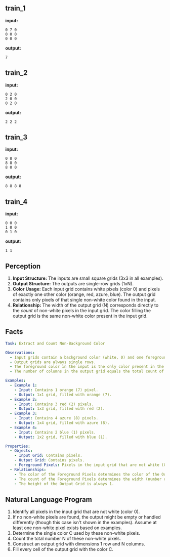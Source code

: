 
## train_1

**input:**
```
0 7 0
0 0 0
0 0 0
```


**output:**
```
7
```


## train_2

**input:**
```
0 2 0
2 0 0
0 2 0
```


**output:**
```
2 2 2
```


## train_3

**input:**
```
0 8 0
8 8 0
8 0 0
```


**output:**
```
8 8 8 8
```


## train_4

**input:**
```
0 0 0
1 0 0
0 1 0
```


**output:**
```
1 1
```

## Perception

1.  **Input Structure:** The inputs are small square grids (3x3 in all examples).
2.  **Output Structure:** The outputs are single-row grids (1xN).
3.  **Color Usage:** Each input grid contains white pixels (color 0) and pixels of exactly one other color (orange, red, azure, blue). The output grid contains only pixels of that single non-white color found in the input.
4.  **Relationship:** The width of the output grid (N) corresponds directly to the *count* of non-white pixels in the input grid. The color filling the output grid is the same non-white color present in the input grid.

## Facts


```yaml
Task: Extract and Count Non-Background Color

Observations:
  - Input grids contain a background color (white, 0) and one foreground color.
  - Output grids are always single rows.
  - The foreground color in the input is the only color present in the output.
  - The number of columns in the output grid equals the total count of foreground pixels in the input grid.

Examples:
  - Example 1:
    - Input: Contains 1 orange (7) pixel.
    - Output: 1x1 grid, filled with orange (7).
  - Example 2:
    - Input: Contains 3 red (2) pixels.
    - Output: 1x3 grid, filled with red (2).
  - Example 3:
    - Input: Contains 4 azure (8) pixels.
    - Output: 1x4 grid, filled with azure (8).
  - Example 4:
    - Input: Contains 2 blue (1) pixels.
    - Output: 1x2 grid, filled with blue (1).

Properties:
  - Objects:
    - Input Grid: Contains pixels.
    - Output Grid: Contains pixels.
    - Foreground Pixels: Pixels in the input grid that are not white (0).
  - Relationships:
    - The color of the Foreground Pixels determines the color of the Output Grid pixels.
    - The count of the Foreground Pixels determines the width (number of columns) of the Output Grid.
    - The height of the Output Grid is always 1.
```


## Natural Language Program

1.  Identify all pixels in the input grid that are not white (color 0).
2.  If no non-white pixels are found, the output might be empty or handled differently (though this case isn't shown in the examples). Assume at least one non-white pixel exists based on examples.
3.  Determine the single color C used by these non-white pixels.
4.  Count the total number N of these non-white pixels.
5.  Construct an output grid with dimensions 1 row and N columns.
6.  Fill every cell of the output grid with the color C.
